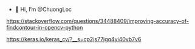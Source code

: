 - 👋 Hi, I’m @ChuongLoc

https://stackoverflow.com/questions/34488409/improving-accuracy-of-findcontour-in-opencv-python

https://keras.io/keras_cv/?__s=cp2js77jgq4yi40vb7v6
